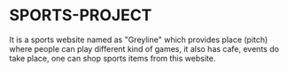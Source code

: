# SPORTS-PROJECT
 It is a sports website named as "Greyline" which provides place (pitch) where people can play different kind of games, it also has cafe, events do take place, one can shop sports items from this website. 
